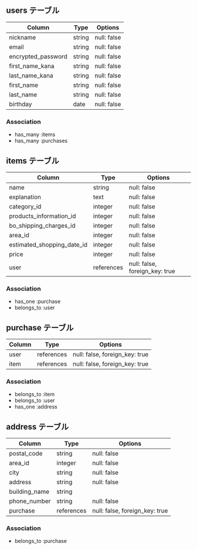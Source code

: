 ## users テーブル

| Column             | Type   | Options     |
| --------           | ------ | ----------- |
| nickname           | string | null: false |
| email              | string | null: false |
| encrypted_password | string | null: false |
| first_name_kana    | string | null: false |
| last_name_kana     | string | null: false |
| first_name         | string | null: false |
| last_name          | string | null: false |
| birthday           | date   | null: false |
### Association

- has_many :items
- has_many :purchases

## items テーブル

| Column                       | Type     | Options     |
| -------                      | ------   | ----------- |
| name                         | string   | null: false |
| explanation                  | text     | null: false |
| category_id                  | integer  | null: false |
| products_information_id      | integer  | null: false |
| bo_shipping_charges_id       | integer  | null: false |
| area_id                      | integer  | null: false |
| estimated_shopping_date_id   | integer  | null: false |
| price                        | integer  | null: false |
| user                         | references | null: false, foreign_key: true   


### Association

- has_one :purchase
- belongs_to :user


## purchase テーブル

| Column | Type       | Options                        |
| ------ | ---------- | ------------------------------ |
| user   | references | null: false, foreign_key: true |
| item   | references | null: false, foreign_key: true |

### Association

- belongs_to :item
- belongs_to :user
- has_one :address


## address テーブル

| Column            | Type    | Options     |
| --------          | ------  | ----------- |
| postal_code       | string  | null: false |
| area_id           | integer | null: false |
| city              | string  | null: false |
| address           | string  | null: false |
| building_name     | string  |  
| phone_number      | string  | null: false |
| purchase          | references | null: false, foreign_key: true 
### Association

- belongs_to :purchase
